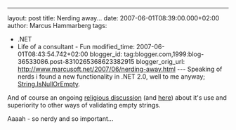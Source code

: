 ---
layout: post
title: Nerding away...
date: 2007-06-01T08:39:00.000+02:00
author: Marcus Hammarberg
tags:
  - .NET
  - Life of a consultant - Fun
modified_time: 2007-06-01T08:43:54.742+02:00
blogger_id: tag:blogger.com,1999:blog-36533086.post-8310265368623382915
blogger_orig_url: http://www.marcusoft.net/2007/06/nerding-away.html ---
Speaking of nerds i found a new functionality in .NET 2.0, well to me
anyway; [String.IsNullOrEmpty](http://msdn2.microsoft.com/en-us/library/system.string.isnullorempty.aspx).

And of course an ongoing [religious discussion](http://weblogs.asp.net/esanchez/archive/2006/04/03/441716.aspx)
(and
[here](http://weblogs.asp.net/esanchez/archive/2006/03/29/441431.aspx))
about it's use and superiority to other ways of validating empty
strings.

Aaaah -
so nerdy and so important...
